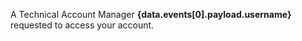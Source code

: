 A Technical Account Manager **{data.events[0].payload.username}** requested to access your account.
